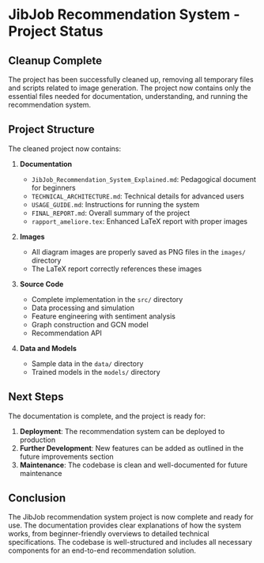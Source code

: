 # JibJob Recommendation System - Project Status

## Cleanup Complete

The project has been successfully cleaned up, removing all temporary files and scripts related to image generation. The project now contains only the essential files needed for documentation, understanding, and running the recommendation system.

## Project Structure

The cleaned project now contains:

1. **Documentation**
   - `JibJob_Recommendation_System_Explained.md`: Pedagogical document for beginners
   - `TECHNICAL_ARCHITECTURE.md`: Technical details for advanced users
   - `USAGE_GUIDE.md`: Instructions for running the system
   - `FINAL_REPORT.md`: Overall summary of the project
   - `rapport_ameliore.tex`: Enhanced LaTeX report with proper images

2. **Images**
   - All diagram images are properly saved as PNG files in the `images/` directory
   - The LaTeX report correctly references these images

3. **Source Code**
   - Complete implementation in the `src/` directory
   - Data processing and simulation
   - Feature engineering with sentiment analysis
   - Graph construction and GCN model
   - Recommendation API

4. **Data and Models**
   - Sample data in the `data/` directory
   - Trained models in the `models/` directory

## Next Steps

The documentation is complete, and the project is ready for:

1. **Deployment**: The recommendation system can be deployed to production
2. **Further Development**: New features can be added as outlined in the future improvements section
3. **Maintenance**: The codebase is clean and well-documented for future maintenance

## Conclusion

The JibJob recommendation system project is now complete and ready for use. The documentation provides clear explanations of how the system works, from beginner-friendly overviews to detailed technical specifications. The codebase is well-structured and includes all necessary components for an end-to-end recommendation solution.
